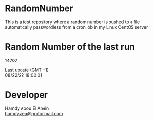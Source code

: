 # RandomNumber    
This is a test repository where a random number is pushed to a file automatically passwordless from a cron job in my Linux CentOS server    
# Random Number of the last run   
14707
      
Last update (GMT +1)    
08/22/22 18:00:01
# Developer    
Hamdy Abou El Anein   
hamdy.aea@protonmail.com
